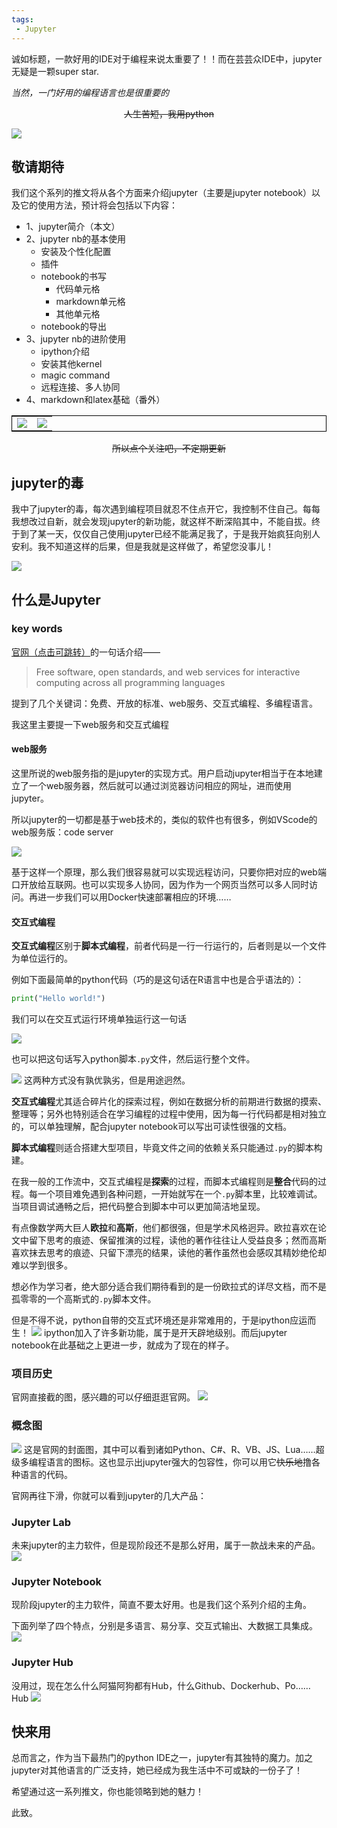 ```yaml
---
tags:
 - Jupyter
---
```


诚如标题，一款好用的IDE对于编程来说太重要了！！而在芸芸众IDE中，jupyter无疑是一颗super star. 

*当然，一门好用的编程语言也是很重要的*

<center><s>人生苦短，我用python</s></center>

![](https://files.mdnice.com/user/25860/af66b27f-89af-46a2-9cb1-52e1cfa6525d.png)
## 敬请期待
我们这个系列的推文将从各个方面来介绍jupyter（主要是jupyter notebook）以及它的使用方法，预计将会包括以下内容：
- 1、jupyter简介（本文）
- 2、jupyter nb的基本使用
  - 安装及个性化配置
  - 插件
  - notebook的书写
    - 代码单元格
    - markdown单元格
    - 其他单元格
  - notebook的导出
- 3、jupyter nb的进阶使用
  - ipython介绍
  - 安装其他kernel
  - magic command
  - 远程连接、多人协同
- 4、markdown和latex基础（番外）
<table border="0" cellpadding="0" cellspacing="0" style="border:1px solid #000000;">
<tr>
<td><img src=https://files.mdnice.com/user/25860/179a46c0-9e3c-4867-ad8a-e3371b6929dd.png border=0></td>
<td><img src=https://files.mdnice.com/user/25860/76ee8088-704e-4a8d-ae86-8c1bed35903e.png border=0></td>
</tr>
</table>

<center><s>所以点个关注吧，不定期更新</s></center>

## jupyter的毒
我中了jupyter的毒，每次遇到编程项目就忍不住点开它，我控制不住自己。每每我想改过自新，就会发现jupyter的新功能，就这样不断深陷其中，不能自拔。终于到了某一天，仅仅自己使用jupyter已经不能满足我了，于是我开始疯狂向别人安利。我不知道这样的后果，但是我就是这样做了，希望您没事儿！

![](https://files.mdnice.com/user/25860/32204a6e-0b3b-4b92-82e1-4bd62b459433.png)


## 什么是Jupyter
### key words
[官网（点击可跳转）](https://jupyter.org/)的一句话介绍——
> Free software, open standards, and web services for interactive computing across all programming languages

提到了几个关键词：免费、开放的标准、web服务、交互式编程、多编程语言。

我这里主要提一下web服务和交互式编程
#### web服务
这里所说的web服务指的是jupyter的实现方式。用户启动jupyter相当于在本地建立了一个web服务器，然后就可以通过浏览器访问相应的网址，进而使用jupyter。

所以jupyter的一切都是基于web技术的，类似的软件也有很多，例如VScode的web服务版：code server

![](https://files.mdnice.com/user/25860/ad6111c1-a11a-4db4-96d4-dbb6f592c27a.png)

基于这样一个原理，那么我们很容易就可以实现远程访问，只要你把对应的web端口开放给互联网。也可以实现多人协同，因为作为一个网页当然可以多人同时访问。再进一步我们可以用Docker快速部署相应的环境……

#### 交互式编程
**交互式编程**区别于**脚本式编程**，前者代码是一行一行运行的，后者则是以一个文件为单位运行的。

例如下面最简单的python代码（巧的是这句话在R语言中也是合乎语法的）：
```python
print("Hello world!")
```
我们可以在交互式运行环境单独运行这一句话

![](https://files.mdnice.com/user/25860/757168d4-13b9-45bc-a726-f48bd067a7bd.png)

也可以把这句话写入python脚本`.py`文件，然后运行整个文件。

![](https://files.mdnice.com/user/25860/f105fb9b-0e17-47c3-adc4-031e745b1b94.png)
这两种方式没有孰优孰劣，但是用途迥然。

**交互式编程**尤其适合碎片化的探索过程，例如在数据分析的前期进行数据的摸索、整理等；另外也特别适合在学习编程的过程中使用，因为每一行代码都是相对独立的，可以单独理解，配合jupyter notebook可以写出可读性很强的文档。

**脚本式编程**则适合搭建大型项目，毕竟文件之间的依赖关系只能通过`.py`的脚本构建。

在我一般的工作流中，交互式编程是**探索**的过程，而脚本式编程则是**整合**代码的过程。每一个项目难免遇到各种问题，一开始就写在一个`.py`脚本里，比较难调试。当项目调试通畅之后，把代码整合到脚本中可以更加简洁地呈现。

有点像数学两大巨人**欧拉**和**高斯**，他们都很强，但是学术风格迥异。欧拉喜欢在论文中留下思考的痕迹、保留推演的过程，读他的著作往往让人受益良多；然而高斯喜欢抹去思考的痕迹、只留下漂亮的结果，读他的著作虽然也会感叹其精妙绝伦却难以学到很多。

想必作为学习者，绝大部分适合我们期待看到的是一份欧拉式的详尽文档，而不是孤零零的一个高斯式的`.py`脚本文件。

但是不得不说，python自带的交互式环境还是非常难用的，于是ipython应运而生！
![](https://files.mdnice.com/user/25860/6cf6c7e1-3701-4216-aba4-175e12e360a6.png)
ipython加入了许多新功能，属于是开天辟地级别。而后jupyter notebook在此基础之上更进一步，就成为了现在的样子。

### 项目历史
官网直接截的图，感兴趣的可以仔细逛逛官网。
![](https://files.mdnice.com/user/25860/ad921117-0856-4c20-b03f-4d842c1d7cc1.png)

### 概念图
![](https://files.mdnice.com/user/25860/d6006832-dc9a-4a09-9d18-b72894e6c54c.png)
这是官网的封面图，其中可以看到诸如Python、C#、R、VB、JS、Lua……超级多编程语言的图标。这也显示出jupyter强大的包容性，你可以用它~~快乐地~~撸各种语言的代码。

官网再往下滑，你就可以看到jupyter的几大产品：

### Jupyter Lab
未来jupyter的主力软件，但是现阶段还不是那么好用，属于一款战未来的产品。
![](https://files.mdnice.com/user/25860/7ff94ddf-5fa9-46ae-962b-8257d215262b.png)
### Jupyter Notebook
现阶段jupyter的主力软件，简直不要太好用。也是我们这个系列介绍的主角。

下面列举了四个特点，分别是多语言、易分享、交互式输出、大数据工具集成。
![](https://files.mdnice.com/user/25860/4006cb7f-88a6-4290-9f99-8a44437c9616.png)
### Jupyter Hub
没用过，现在怎么什么阿猫阿狗都有Hub，什么Github、Dockerhub、Po……Hub
![](https://files.mdnice.com/user/25860/8a040148-c010-4a55-adb2-5fa30e301d09.png)

## 快来用
总而言之，作为当下最热门的python IDE之一，jupyter有其独特的魔力。加之jupyter对其他语言的广泛支持，她已经成为我生活中不可或缺的一份子了！

希望通过这一系列推文，你也能领略到她的魅力！


此致。